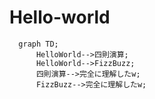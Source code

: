Hello-world
===========

```mermaid
  graph TD;
      HelloWorld-->四則演算;
      HelloWorld-->FizzBuzz;
      四則演算-->完全に理解したw;
      FizzBuzz-->完全に理解したw;
```
